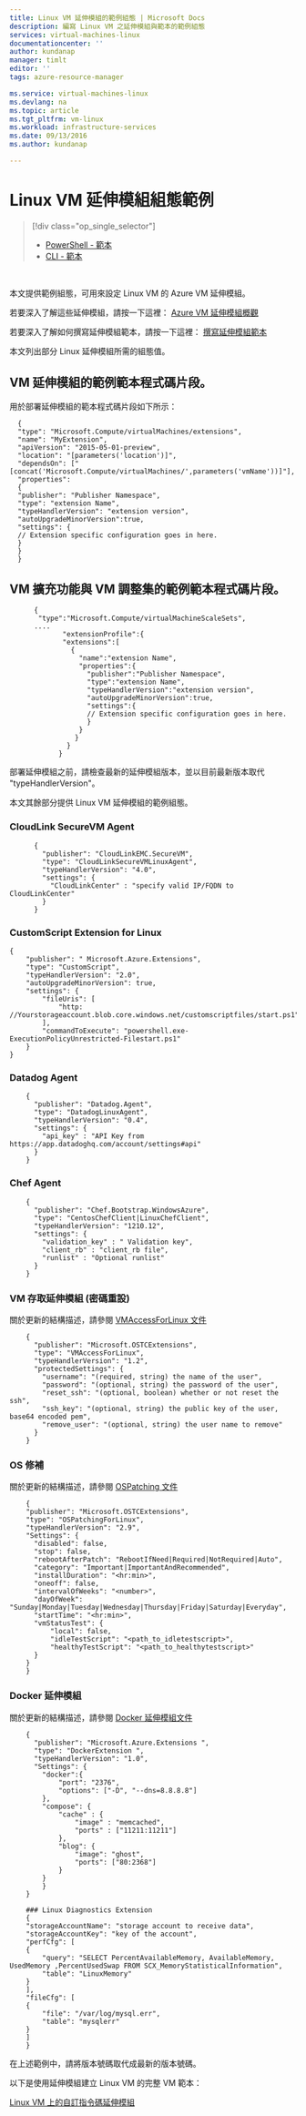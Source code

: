 ```yaml
---
title: Linux VM 延伸模組的範例組態 | Microsoft Docs
description: 編寫 Linux VM 之延伸模組與範本的範例組態
services: virtual-machines-linux
documentationcenter: ''
author: kundanap
manager: timlt
editor: ''
tags: azure-resource-manager

ms.service: virtual-machines-linux
ms.devlang: na
ms.topic: article
ms.tgt_pltfrm: vm-linux
ms.workload: infrastructure-services
ms.date: 09/13/2016
ms.author: kundanap

---
```

# <a name="linux-vm-extension-configuration-samples"></a>Linux VM 延伸模組組態範例
> [!div class="op_single_selector"]
> * [PowerShell - 範本](virtual-machines-windows-extensions-configuration-samples.md)
> * [CLI - 範本](virtual-machines-linux-extensions-configuration-samples.md)
> 
> 

<br>

本文提供範例組態，可用來設定 Linux VM 的 Azure VM 延伸模組。

若要深入了解這些延伸模組，請按一下這裡： [Azure VM 延伸模組概觀](virtual-machines-windows-extensions-features.md)

若要深入了解如何撰寫延伸模組範本，請按一下這裡： [撰寫延伸模組範本](virtual-machines-windows-extensions-authoring-templates.md)

本文列出部分 Linux 延伸模組所需的組態值。

## <a name="sample-template-snippet-for-vm-extensions."></a>VM 延伸模組的範例範本程式碼片段。
用於部署延伸模組的範本程式碼片段如下所示：

      {
      "type": "Microsoft.Compute/virtualMachines/extensions",
      "name": "MyExtension",
      "apiVersion": "2015-05-01-preview",
      "location": "[parameters('location')]",
      "dependsOn": ["[concat('Microsoft.Compute/virtualMachines/',parameters('vmName'))]"],
      "properties":
      {
      "publisher": "Publisher Namespace",
      "type": "extension Name",
      "typeHandlerVersion": "extension version",
      "autoUpgradeMinorVersion":true,
      "settings": {
      // Extension specific configuration goes in here.
      }
      }
      }

## <a name="sample-template-snippet-for-vm-extensions-with-vm-scale-sets."></a>VM 擴充功能與 VM 調整集的範例範本程式碼片段。
          {
           "type":"Microsoft.Compute/virtualMachineScaleSets",
          ....
                 "extensionProfile":{
                 "extensions":[
                   {
                     "name":"extension Name",
                     "properties":{
                       "publisher":"Publisher Namespace",
                       "type":"extension Name",
                       "typeHandlerVersion":"extension version",
                       "autoUpgradeMinorVersion":true,
                       "settings":{
                       // Extension specific configuration goes in here.
                       }
                     }
                    }
                  }
                }

部署延伸模組之前，請檢查最新的延伸模組版本，並以目前最新版本取代 "typeHandlerVersion"。

本文其餘部分提供 Linux VM 延伸模組的範例組態。

### <a name="cloudlink-securevm-agent"></a>CloudLink SecureVM Agent
          {
            "publisher": "CloudLinkEMC.SecureVM",
            "type": "CloudLinkSecureVMLinuxAgent",
            "typeHandlerVersion": "4.0",
            "settings": {
              "CloudLinkCenter" : "specify valid IP/FQDN to CloudLinkCenter"
            }
          }

### <a name="customscript-extension-for-linux."></a>CustomScript Extension for Linux
    {
        "publisher": " Microsoft.Azure.Extensions",
        "type": "CustomScript",
        "typeHandlerVersion": "2.0",
        "autoUpgradeMinorVersion": true,
        "settings": {
            "fileUris": [
                "http: //Yourstorageaccount.blob.core.windows.net/customscriptfiles/start.ps1"
            ],
            "commandToExecute": "powershell.exe-ExecutionPolicyUnrestricted-Filestart.ps1"
        }
    }


### <a name="datadog-agent"></a>Datadog Agent
        {
          "publisher": "Datadog.Agent",
          "type": "DatadogLinuxAgent",
          "typeHandlerVersion": "0.4",
          "settings": {
            "api_key" : "API Key from https://app.datadoghq.com/account/settings#api"
          }
        }

### <a name="chef-agent"></a>Chef Agent
        {
          "publisher": "Chef.Bootstrap.WindowsAzure",
          "type": "CentosChefClient|LinuxChefClient",
          "typeHandlerVersion": "1210.12",
          "settings": {
            "validation_key" : " Validation key",
            "client_rb" : "client_rb file",
            "runlist" : "Optional runlist"
          }
        }

### <a name="vm-access-extension-(password-reset)"></a>VM 存取延伸模組 (密碼重設)
關於更新的結構描述，請參閱 [VMAccessForLinux 文件](https://github.com/Azure/azure-linux-extensions/tree/master/VMAccess)

        {
          "publisher": "Microsoft.OSTCExtensions",
          "type": "VMAccessForLinux",
          "typeHandlerVersion": "1.2",
          "protectedSettings": {
            "username": "(required, string) the name of the user",
            "password": "(optional, string) the password of the user",
            "reset_ssh": "(optional, boolean) whether or not reset the ssh",
            "ssh_key": "(optional, string) the public key of the user, base64 encoded pem",
            "remove_user": "(optional, string) the user name to remove"
          }
        }

### <a name="os-patching"></a>OS 修補
關於更新的結構描述，請參閱 [OSPatching 文件](https://github.com/Azure/azure-linux-extensions/tree/master/OSPatching)

        {
        "publisher": "Microsoft.OSTCExtensions",
        "type": "OSPatchingForLinux",
        "typeHandlerVersion": "2.9",
        "Settings": {
          "disabled": false,
          "stop": false,
          "rebootAfterPatch": "RebootIfNeed|Required|NotRequired|Auto",
          "category": "Important|ImportantAndRecommended",
          "installDuration": "<hr:min>",
          "oneoff": false,
          "intervalOfWeeks": "<number>",
          "dayOfWeek": "Sunday|Monday|Tuesday|Wednesday|Thursday|Friday|Saturday|Everyday",
          "startTime": "<hr:min>",
          "vmStatusTest": {
              "local": false,
              "idleTestScript": "<path_to_idletestscript>",
              "healthyTestScript": "<path_to_healthytestscript>"
          }
        }
        }

### <a name="docker-extension"></a>Docker 延伸模組
關於更新的結構描述，請參閱 [Docker 延伸模組文件](https://github.com/Azure/azure-docker-extension/blob/master/README.md#1-configuration-schema)

        {
          "publisher": "Microsoft.Azure.Extensions ",
          "type": "DockerExtension ",
          "typeHandlerVersion": "1.0",
          "Settings": {
            "docker":{
                "port": "2376",
                "options": ["-D", "--dns=8.8.8.8"]
            },
            "compose": {
                "cache" : {
                    "image" : "memcached",
                    "ports" : ["11211:11211"]
                },
                "blog": {
                    "image": "ghost",
                    "ports": ["80:2368"]
                }
            }
            }
        }

        ### Linux Diagnostics Extension
        {
        "storageAccountName": "storage account to receive data",
        "storageAccountKey": "key of the account",
        "perfCfg": [
        {
            "query": "SELECT PercentAvailableMemory, AvailableMemory, UsedMemory ,PercentUsedSwap FROM SCX_MemoryStatisticalInformation",
            "table": "LinuxMemory"
        }
        ],
        "fileCfg": [
        {
            "file": "/var/log/mysql.err",
            "table": "mysqlerr"
        }
        ]
        }

在上述範例中，請將版本號碼取代成最新的版本號碼。

以下是使用延伸模組建立 Linux VM 的完整 VM 範本：

[Linux VM 上的自訂指令碼延伸模組](https://github.com/Azure/azure-quickstart-templates/blob/b1908e74259da56a92800cace97350af1f1fc32b/mongodb-on-ubuntu/azuredeploy.json/)

<!--HONumber=Oct16_HO2-->



